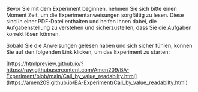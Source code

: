 Bevor Sie mit dem Experiment beginnen, nehmen Sie sich bitte einen Moment Zeit, um die Experimentanweisungen sorgfältig zu lesen. Diese sind in einer PDF-Datei enthalten und helfen Ihnen dabei, die Aufgabenstellung zu verstehen und sicherzustellen, dass Sie die Aufgaben korrekt lösen können.

Sobald Sie die Anweisungen gelesen haben und sich sicher fühlen, können Sie auf den folgenden Link klicken, um das Experiment zu starten:

[https://htmlpreview.github.io/?https://raw.githubusercontent.com/Amen209/BA-Experiment/blob/main/Call_by_value_readabilty.html](https://amen209.github.io/BA-Experiment/Call_by_value_readabilty.html)
